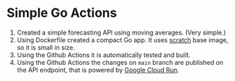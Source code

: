 # Simple Go Actions

1. Created a simple forecasting API using moving averages. (Very simple.)
2. Using Dockerfile created a compact Go app. It uses [scratch](https://support.snyk.io/hc/en-us/articles/360004012857-What-are-docker-scratch-based-images-) base image, so it is small in size.
3. Using the Github Actions it is automatically tested and built.
4. Using the Github Actions the changes on `main` branch are published on the API endpoint, that is powered by [Google Cloud Run](https://cloud.google.com/run).
